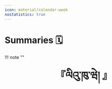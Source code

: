 ```yaml
---
icon: material/calendar-week
nostatistics: true
---
```


# Summaries 🗓️

!!! note ""
    <div align="center" style="font-size:32px;font-weight:bold">
        『ལིའུ་ཁུ་ཝེ། 』
    </div>
    <br><br>


